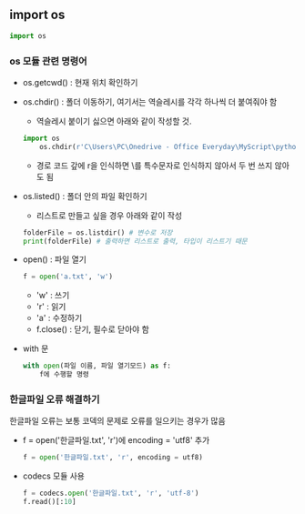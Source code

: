 ## import os

```python
import os
```

### os 모듈 관련 명령어

- os.getcwd() : 현재 위치 확인하기
- os.chdir() : 폴더 이동하기, 여기서는 역슬레시를 각각 하나씩 더 붙여줘야 함
    - 역슬레시 붙이기 싫으면 아래와 같이 작성할 것.

    ```python
    import os
    	os.chdir(r'C\Users\PC\Onedrive - Office Everyday\MyScript\python\manuscript_Book\Planning')
    ```

    - 경로 코드 갚에 r을 인식하면 \를 특수문자로 인식하지 않아서 두 번 쓰지 않아도 됨
- os.listed() : 폴더 안의 파일 확인하기
    - 리스트로 만들고 싶을 경우 아래와 같이 작성

    ```python
    folderFile = os.listdir() # 변수로 저장
    print(folderFile) # 출력하면 리스트로 출력, 타입이 리스트기 때문
    ```

- open() : 파일 열기

    ```python
    f = open('a.txt', 'w')
    ```

    - 'w' : 쓰기
    - 'r' : 읽기
    - 'a' : 수정하기
    - f.close() : 닫기, 필수로 닫아야 함
- with 문

    ```python
    with open(파일 이름, 파일 열기모드) as f:
    	f에 수행할 명령
    ```

### 한글파일 오류 해결하기

한글파일 오류는 보통 코덱의 문제로 오류를 일으키는 경우가 많음

- f = open('한글파일.txt', 'r')에 encoding = 'utf8' 추가

    ```python
    f = open('한글파일.txt', 'r', encoding = utf8)
    ```

- codecs 모듈 사용

    ```python
    f = codecs.open('한글파일.txt', 'r', 'utf-8')
    f.read()[:10]
    ```